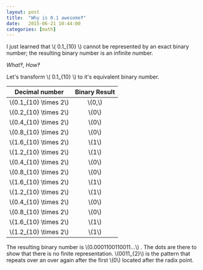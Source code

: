 ```yaml
---
layout: post
title:  "Why is 0.1 awesome‽"
date:   2015-06-21 10:44:00
categories: [math]
---
```


I just learned that \\( 0.1_{10} \\) cannot be represented by an exact binary number; the resulting binary number is an infinite number.

*What‽*, *How‽*

Let's transform \\( 0.1_{10} \\) to it's equivalent binary number.

| Decimal number          | Binary Result           |
|:-----------------------:|:-----------------------:|
|\\(0.1_{10} \times 2\\)  | \\(0,\\)                |
|\\(0.2_{10} \times 2\\)  | \\(0\\)                 |
|\\(0.4_{10} \times 2\\)  | \\(0\\)                 |
|\\(0.8_{10} \times 2\\)  | \\(0\\)                 |
|\\(1.6_{10} \times 2\\)  | \\(1\\)                 |
|\\(1.2_{10} \times 2\\)  | \\(1\\)                 |
|\\(0.4_{10} \times 2\\)  | \\(0\\)                 |
|\\(0.8_{10} \times 2\\)  | \\(0\\)                 |
|\\(1.6_{10} \times 2\\)  | \\(1\\)                 |
|\\(1.2_{10} \times 2\\)  | \\(1\\)                 |
|\\(0.4_{10} \times 2\\)  | \\(0\\)                 |
|\\(0.8_{10} \times 2\\)  | \\(0\\)                 |
|\\(1.6_{10} \times 2\\)  | \\(1\\)                 |
|\\(1.2_{10} \times 2\\)  | \\(1\\)                 |

The resulting binary number is \\(0.0001100110011...\\) .  The dots are there to show that there is no finite representation. \\(0011_{2}\\) is the pattern that repeats over an over again after the first \\(0\\) located after the radix point.
